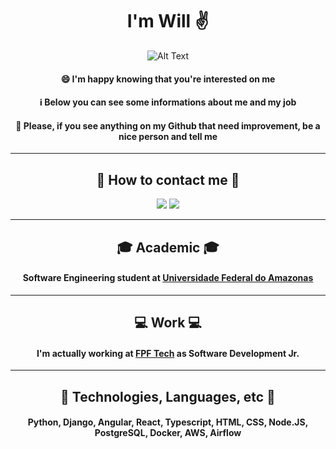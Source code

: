
<div align="center">
  
# I'm Will ✌️
 

![Alt Text](https://media.giphy.com/media/3o7abB06u9bNzA8lu8/giphy.gif)



#### 😄 I'm happy  knowing that you're interested on me
#### ℹ️ Below you can see some informations about me and my job
#### 🙏 Please, if you see anything on my Github that need improvement, be a nice person and tell me
---
## 🔎 How to contact me 🔎
[<img src="https://img.shields.io/badge/linkedin-%230077B5.svg?&style=for-the-badge&logo=linkedin&logoColor=white">](https://www.linkedin.com/in/willonf/)
[<img src="https://img.shields.io/badge/gmail-%23D14836.svg?&style=for-the-badge&logo=gmail&logoColor=white">](mailto:contatowillon@gmail.com)

---
## 🎓 Academic 🎓
#### Software Engineering student at [Universidade Federal do Amazonas](https://www.instagram.com/ufam__/)
---
## 💻 Work 💻
#### I'm actually working at [FPF Tech](fpftech.com) as Software Development Jr.
---
## 🚀 Technologies, Languages, etc 🚀
#### Python, Django, Angular, React, Typescript, HTML, CSS, Node.JS, PostgreSQL, Docker, AWS, Airflow


</div>
